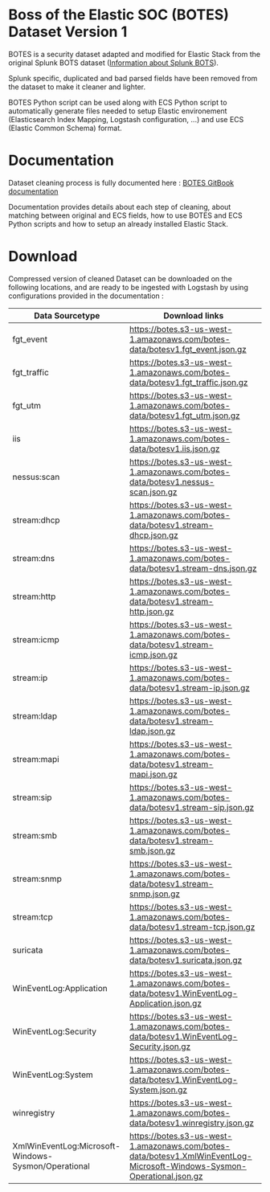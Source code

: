 # Boss of the Elastic SOC (BOTES) Dataset Version 1

BOTES is a security dataset adapted and modified for Elastic Stack from the original Splunk BOTS dataset ([Information about Splunk BOTS](https://github.com/splunk/botsv1)).

Splunk specific, duplicated and bad parsed fields have been removed from the dataset to make it cleaner and lighter.

BOTES Python script can be used along with ECS Python script to automatically generate files needed to setup Elastic environement (Elasticsearch Index Mapping, Logstash configuration, ...) and use ECS (Elastic Common Schema) format.

# Documentation

Dataset cleaning process is fully documented here : [BOTES GitBook documentation](https://botes.gitbook.io/botes-dataset/)

Documentation provides details about each step of cleaning, about matching between original and ECS fields, how to use BOTES and ECS Python scripts and how to setup an already installed Elastic Stack.

# Download

Compressed version of cleaned Dataset can be downloaded on the following locations, and are ready to be ingested with Logstash by using configurations provided in the documentation :

| Data Sourcetype | Download links |
| --------------- | -------------- |
| fgt_event | https://botes.s3-us-west-1.amazonaws.com/botes-data/botesv1.fgt_event.json.gz |
| fgt_traffic | https://botes.s3-us-west-1.amazonaws.com/botes-data/botesv1.fgt_traffic.json.gz |
| fgt_utm | https://botes.s3-us-west-1.amazonaws.com/botes-data/botesv1.fgt_utm.json.gz |
| iis | https://botes.s3-us-west-1.amazonaws.com/botes-data/botesv1.iis.json.gz |
| nessus:scan | https://botes.s3-us-west-1.amazonaws.com/botes-data/botesv1.nessus-scan.json.gz |
| stream:dhcp | https://botes.s3-us-west-1.amazonaws.com/botes-data/botesv1.stream-dhcp.json.gz |
| stream:dns | https://botes.s3-us-west-1.amazonaws.com/botes-data/botesv1.stream-dns.json.gz |
| stream:http | https://botes.s3-us-west-1.amazonaws.com/botes-data/botesv1.stream-http.json.gz |
| stream:icmp | https://botes.s3-us-west-1.amazonaws.com/botes-data/botesv1.stream-icmp.json.gz |
| stream:ip | https://botes.s3-us-west-1.amazonaws.com/botes-data/botesv1.stream-ip.json.gz |
| stream:ldap | https://botes.s3-us-west-1.amazonaws.com/botes-data/botesv1.stream-ldap.json.gz |
| stream:mapi | https://botes.s3-us-west-1.amazonaws.com/botes-data/botesv1.stream-mapi.json.gz |
| stream:sip | https://botes.s3-us-west-1.amazonaws.com/botes-data/botesv1.stream-sip.json.gz |
| stream:smb | https://botes.s3-us-west-1.amazonaws.com/botes-data/botesv1.stream-smb.json.gz |
| stream:snmp | https://botes.s3-us-west-1.amazonaws.com/botes-data/botesv1.stream-snmp.json.gz |
| stream:tcp | https://botes.s3-us-west-1.amazonaws.com/botes-data/botesv1.stream-tcp.json.gz |
| suricata | https://botes.s3-us-west-1.amazonaws.com/botes-data/botesv1.suricata.json.gz |
| WinEventLog:Application | https://botes.s3-us-west-1.amazonaws.com/botes-data/botesv1.WinEventLog-Application.json.gz |
| WinEventLog:Security | https://botes.s3-us-west-1.amazonaws.com/botes-data/botesv1.WinEventLog-Security.json.gz  |
| WinEventLog:System | https://botes.s3-us-west-1.amazonaws.com/botes-data/botesv1.WinEventLog-System.json.gz |
| winregistry | https://botes.s3-us-west-1.amazonaws.com/botes-data/botesv1.winregistry.json.gz |
| XmlWinEventLog:Microsoft-Windows-Sysmon/Operational | https://botes.s3-us-west-1.amazonaws.com/botes-data/botesv1.XmlWinEventLog-Microsoft-Windows-Sysmon-Operational.json.gz |
